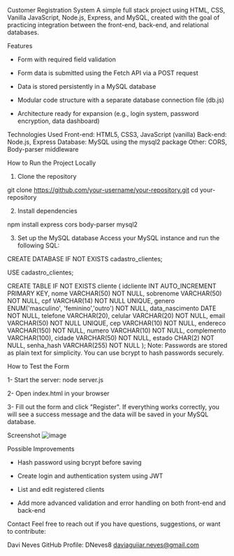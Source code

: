 Customer Registration System
A simple full stack project using HTML, CSS, Vanilla JavaScript, Node.js, Express, and MySQL, created with the goal of practicing integration between the front-end, back-end, and relational databases.

Features
- Form with required field validation

- Form data is submitted using the Fetch API via a POST request

- Data is stored persistently in a MySQL database

- Modular code structure with a separate database connection file (db.js)

- Architecture ready for expansion (e.g., login system, password encryption, data dashboard)

Technologies Used
Front-end: HTML5, CSS3, JavaScript (vanilla)
Back-end: Node.js, Express
Database: MySQL using the mysql2 package
Other: CORS, Body-parser middleware

How to Run the Project Locally
1. Clone the repository

git clone https://github.com/your-username/your-repository.git
cd your-repository

2. Install dependencies

npm install express cors body-parser mysql2

3. Set up the MySQL database
Access your MySQL instance and run the following SQL:

CREATE DATABASE IF NOT EXISTS cadastro_clientes;

USE cadastro_clientes;

CREATE TABLE IF NOT EXISTS cliente (
  idcliente INT AUTO_INCREMENT PRIMARY KEY,
  nome VARCHAR(50) NOT NULL,
  sobrenome VARCHAR(50) NOT NULL,
  cpf VARCHAR(14) NOT NULL UNIQUE,
  genero ENUM('masculino', 'feminino','outro') NOT NULL,
  data_nascimento DATE NOT NULL,
  telefone VARCHAR(20),
  celular VARCHAR(20) NOT NULL,
  email VARCHAR(50) NOT NULL UNIQUE,
  cep VARCHAR(10) NOT NULL,
  endereco VARCHAR(150) NOT NULL,
  numero VARCHAR(10) NOT NULL,
  complemento VARCHAR(100),
  cidade VARCHAR(50) NOT NULL,
  estado CHAR(2) NOT NULL,
  senha_hash VARCHAR(255) NOT NULL
);
Note: Passwords are stored as plain text for simplicity. You can use bcrypt to hash passwords securely.

How to Test the Form

1- Start the server:
node server.js

2- Open index.html in your browser

3- Fill out the form and click "Register". If everything works correctly, you will see a success message and the data will be saved in your MySQL database.

Screenshot
![image](https://github.com/user-attachments/assets/d8d0f6e7-048d-402c-b62d-99eb4e542848)


Possible Improvements
- Hash password using bcrypt before saving

- Create login and authentication system using JWT

- List and edit registered clients

- Add more advanced validation and error handling on both front-end and back-end

Contact
Feel free to reach out if you have questions, suggestions, or want to contribute:

Davi Neves
GitHub Profile: DNeves8
daviaguiiar.neves@gmail.com
